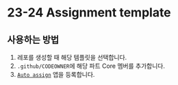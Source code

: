 # 23-24 Assignment template

## 사용하는 방법

1. 레포를 생성할 때 해당 템플릿을 선택합니다.
2. `.github/CODEOWNER`에 해당 파트 Core 멤버를 추가합니다.
3. [`Auto assign`](https://github.com/apps/auto-assign) 앱을 등록합니다.
